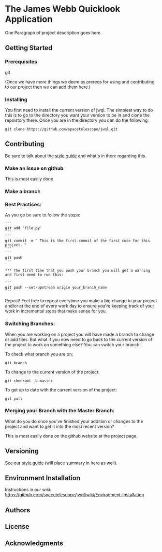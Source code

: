 # The James Webb Quicklook Application 

One Paragraph of project description goes here.

## Getting Started

### Prerequisites

git

(Once we have more things we deem as prereqs for using and contributing to our project then we can add them here.) 

### Installing

You first need to install the current version of jwql. The simplest way to do this is to go to the directory you want your version to be in and clone the repoistory there. Once you are in the directory you can do the following: 

```
git clone https://github.com/spacetelescope/jwql.git
```

## Contributing

Be sure to talk about the [style guide](https://github.com/spacetelescope/jwql/blob/style-guide/style_guide/style_guide.md) and what's in there regarding this. 


### Make an issue on github

This is most easily done 

### Make a branch

### Best Practices:

As you go be sure to follow the steps:

    ```
    git add 'file.py'
    ```
    ```
    git commit -m " This is the first commit of the first code for this project. "
    ```
    ```
    git push
    ```
    
    *** The first time that you push your branch you will get a warning and first need to run this: 
    
    ```
    git push --set-upstream origin your_branch_name
    ```

Repeat! Feel free to repeat everytime you make a big change to your project and/or at the end of every work day to ensure you're keeping track of your work in incremental steps that make sense for you. 

### Switching Branches: 
When you are working on a project you will have made a branch to change or add files. But what if you now need to go back to the current version of the project to work on something else? You can switch your branch!

To check what branch you are on: 
```
git branch

```

To change to the current version of the project: 
```
git checkout -b master
```

To get up to date with the current version of the project:
```
git pull
```

### Merging your Branch with the Master Branch: 
What do you do once you've finished your addition or changes to the project and want to get it into the most recent version?

This is most easily done on the github website at the project page. 




## Versioning
See our [style guide](https://github.com/spacetelescope/jwql/blob/style-guide/style_guide/style_guide.md) (will place summary in here as well).

## Environment Installation

Instructions in our wiki: https://github.com/spacetelescope/jwql/wiki/Environment-Installation

## Authors

## License

## Acknowledgments